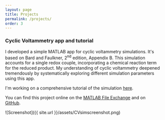 ```yaml
---
layout: page
title: Projects
permalink: /projects/
order: 3
---
```


### Cyclic Voltammetry app and tutorial

I developed a simple MATLAB app for cyclic voltammetry simulations. It's based
on Bard and Faulkner, 2<sup>nd</sup> edition, Appendix B.
This simulation accounts for a single redox couple, incorporating a
chemical reaction term for the reduced product.
My understanding of cyclic voltammetry deepened tremendously by systematically
exploring different simulation parameters using this app.

I'm working on a comprehensive tutorial of the simulation
[here](\cyclic_voltammetry_simulation\index.html).

You can find this project online on the [MATLAB File Exchange](https://www.mathworks.com/matlabcentral/fileexchange/64011-cyclic-voltammetry-simulator)
and on [GitHub](https://github.com/petermattia/Cyclic-Voltammetry-Simulator).

![Screenshot]({{ site.url }}/assets/CVsimscreenshot.png)

